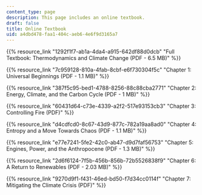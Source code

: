 ```yaml
---
content_type: page
description: This page includes an online textbook.
draft: false
title: Online Textbook
uid: a4dbd478-faa1-404c-aeb6-4e6f9d3165a7
---
```

{{% resource_link "1292f1f7-ab1a-4da4-a915-642df88d0dcb" "Full Textbook: Thermodynamics and Climate Change (PDF - 6.5 MB)" %}}

{{% resource_link "7c959128-810a-4fab-8cbf-e6f730304f5c" "Chapter 1: Universal Beginnings (PDF - 1.1 MB)" %}}

{{% resource_link "387f5c95-bed1-4788-8256-88c88cba2771" "Chapter 2: Energy, Climate, and the Carbon Cycle (PDF - 1 MB)" %}}

{{% resource_link "60431d64-c73e-4339-a2f2-517e93153cb3" "Chapter 3: Controlling Fire (PDF)" %}}

{{% resource_link "d4cdfcd0-8c67-43d9-877c-782a19aa8ad0" "Chapter 4: Entropy and a Move Towards Chaos (PDF - 1.1 MB)" %}}

{{% resource_link "e77e7241-5fe2-42c0-ab47-d9d7faf56753" "Chapter 5: Engines, Power, and the Anthropocene (PDF - 1.3 MB)" %}}

{{% resource_link "2d6f6124-7f5b-456b-856b-72b5526838f9" "Chapter 6: A Return to Renewables (PDF - 2.03 MB)" %}}

{{% resource_link "9270d9f1-f431-46ed-bd50-f7d34cc0114f" "Chapter 7: Mitigating the Climate Crisis (PDF)" %}}